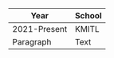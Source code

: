 
| Year      | School |
| ----------- | ----------- |
| 2021-Present| KMITL       |
| Paragraph   | Text        |